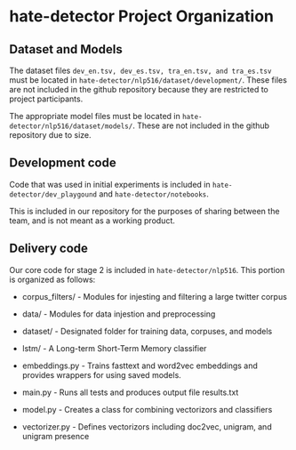# hate-detector Project Organization

## Dataset and Models
The dataset files ```dev_en.tsv, dev_es.tsv, tra_en.tsv, and tra_es.tsv``` must be located in ```hate-detector/nlp516/dataset/development/```.
These files are not included in the github repository because they are restricted to project participants.

The appropriate model files must be located in ```hate-detector/nlp516/dataset/models/```.
These are not included in the github repository due to size.

## Development code
Code that was used in initial experiments is included in ```hate-detector/dev_playgound``` and ```hate-detector/notebooks```.

This is included in our repository for the purposes of sharing between the team, and is not meant as a working product.

## Delivery code
Our core code for stage 2 is included in ```hate-detector/nlp516```. This portion is organized as follows:

* corpus_filters/ - Modules for injesting and filtering a large twitter corpus
* data/ - Modules for data injestion and preprocessing
* dataset/ - Designated folder for training data, corpuses, and models
* lstm/ - A Long-term Short-Term Memory classifier

* embeddings.py - Trains fasttext and word2vec embeddings and provides wrappers for using saved models.
* main.py - Runs all tests and produces output file results.txt
* model.py - Creates a class for combining vectorizors and classifiers
* vectorizer.py - Defines vectorizors including doc2vec, unigram, and unigram presence
